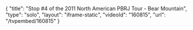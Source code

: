 {
    "title": "Stop #4 of the 2011 North American PBRJ Tour - Bear Mountain",
    "type": "solo",
    "layout": "iframe-static",
    "videoId": "160815",
    "url": "\/tvpembed\/160815"
}